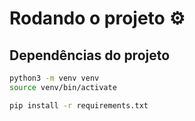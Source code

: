 # Rodando o projeto ⚙️
## Dependências do projeto

```bash
python3 -m venv venv
source venv/bin/activate
```

```bash
pip install -r requirements.txt
```